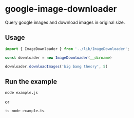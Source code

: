 # google-image-downloader

Query google images and download images in original size.

## Usage

``` javascript
import { ImageDownloader } from '../lib/ImageDownloader';

const downloader = new ImageDownloader(__dirname)

downloader.downloadImages('big bang theory', 5)
```

## Run the example

``` bash
node example.js
```

or

``` bash
ts-node example.ts
```